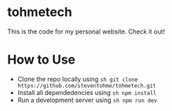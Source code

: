 # tohmetech
This is the code for my personal website. Check it out!

# How to Use
 - Clone the repo locally using `sh git clone https://github.com/steventohme/tohmetech.git`
 - Install all dependedencies using `sh npm install`
 - Run a development server using `sh npm run dev`
